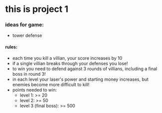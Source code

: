 # this is project 1

### ideas for game:
* tower defense 

#### rules: 
* each time you kill a villian, your score increases by 10 
* if a single villian breaks through your defenses you lose! 
* to win you need to defend against 3 rounds of villians, including a final boss in round 3! 
* in each level your laser's power and starting money increases, but enemies become more difficult to kill! 
* points needed to win: 
    * level 1: >= 20
    * level 2: >= 50
    * level 3 (final boss): >= 500  